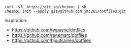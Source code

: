 ```
curl -sfL https://git.io/chezmoi | sh
chezmoi init --apply git@github.com:jmc265/dotfiles.git
```

Inspiration:
 * https://github.com/twpayne/dotfiles
 * https://github.com/renemarc/dotfiles
 * https://github.com/hjuutilainen/dotfiles


